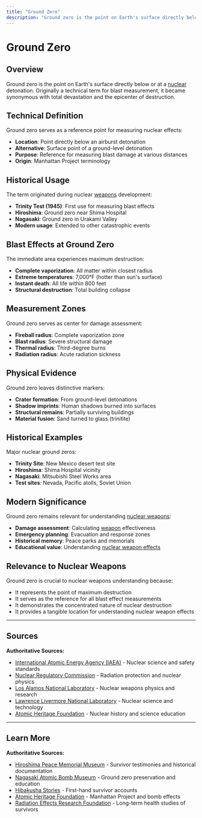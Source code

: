 ```yaml
---
title: "Ground Zero"
description: "Ground zero is the point on Earth's surface directly below or at a nuclear detonation."
---
```


# Ground Zero

## Overview

Ground zero is the point on Earth's surface directly below or at a [nuclear](/history/modern-developments/nuclear-weapons-free-zones) detonation. Originally a technical term for blast measurement, it became synonymous with total devastation and the epicenter of destruction.

## Technical Definition

Ground zero serves as a reference point for measuring nuclear effects:
- **Location**: Point directly below an airburst detonation
- **Alternative**: Surface point of a ground-level detonation
- **Purpose**: Reference for measuring blast damage at various distances
- **Origin**: Manhattan Project terminology

## Historical Usage

The term originated during nuclear [weapons](/terms/nuclear-effects/yield-comparison) development:
- **Trinity Test (1945)**: First use for measuring blast effects
- **Hiroshima**: Ground zero near Shima Hospital
- **Nagasaki**: Ground zero in Urakami Valley
- **Modern usage**: Extended to other catastrophic events

## Blast Effects at Ground Zero

The immediate area experiences maximum destruction:
- **Complete vaporization**: All matter within closest radius
- **Extreme temperatures**: 7,000°F (hotter than sun's surface)
- **Instant death**: All life within 800 feet
- **Structural destruction**: Total building collapse

## Measurement Zones

Ground zero serves as center for damage assessment:
- **Fireball radius**: Complete vaporization zone
- **Blast radius**: Severe structural damage
- **Thermal radius**: Third-degree burns
- **Radiation radius**: Acute radiation sickness

## Physical Evidence

Ground zero leaves distinctive markers:
- **Crater formation**: From ground-level detonations
- **Shadow imprints**: Human shadows burned into surfaces
- **Structural remains**: Partially surviving buildings
- **Material fusion**: Sand turned to glass (trinitite)

## Historical Examples

Major nuclear ground zeros:
- **Trinity Site**: New Mexico desert test site
- **Hiroshima**: Shima Hospital vicinity
- **Nagasaki**: Mitsubishi Steel Works area
- **Test sites**: Nevada, Pacific atolls, Soviet Union

## Modern Significance

Ground zero remains relevant for understanding [nuclear weapons](/terms/weapons-delivery/tactical-nuclear-weapons):
- **Damage assessment**: Calculating [weapon](/history/weapons-technology/miniaturization) effectiveness
- **Emergency planning**: Evacuation and response zones
- **Historical memory**: Peace parks and memorials
- **Educational value**: Understanding [nuclear weapon effects](/history/weapons-technology/nuclear-weapon-effects)

## Relevance to Nuclear Weapons

Ground zero is crucial to nuclear weapons understanding because:
- It represents the point of maximum destruction
- It serves as the reference for all blast effect measurements
- It demonstrates the concentrated nature of nuclear destruction
- It provides a tangible location for understanding nuclear weapon effects

---

## Sources

**Authoritative Sources:**

- [International Atomic Energy Agency (IAEA)](https://www.iaea.org) - Nuclear science and safety standards
- [Nuclear Regulatory Commission](https://www.nrc.gov) - Radiation protection and nuclear physics
- [Los Alamos National Laboratory](https://www.lanl.gov) - Nuclear weapons physics and research
- [Lawrence Livermore National Laboratory](https://www.llnl.gov) - Nuclear science and technology
- [Atomic Heritage Foundation](https://www.atomicheritage.org) - Nuclear history and science education

---

## Learn More

**Authoritative Sources:**

- [Hiroshima Peace Memorial Museum](http://hpmmuseum.jp) - Survivor testimonies and historical documentation
- [Nagasaki Atomic Bomb Museum](https://nagasakipeace.jp) - Ground zero preservation and education
- [Hibakusha Stories](http://hibakushastories.org) - First-hand survivor accounts
- [Atomic Heritage Foundation](https://www.atomicheritage.org) - Manhattan Project and bomb effects
- [Radiation Effects Research Foundation](https://www.rerf.or.jp/en/) - Long-term health studies of survivors